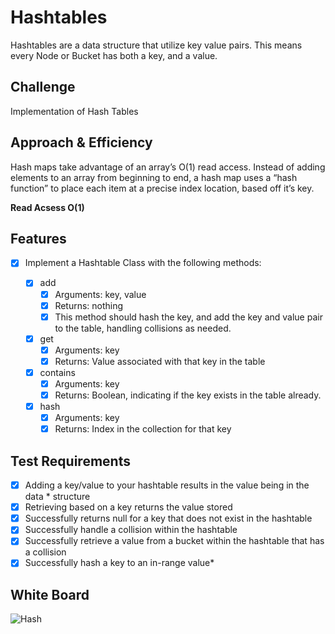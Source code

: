 # Hashtables

Hashtables are a data structure that utilize key value pairs. This means every Node or Bucket has both a key, and a value.

## Challenge

Implementation of Hash Tables

## Approach & Efficiency

Hash maps take advantage of an array’s O(1) read access. Instead of adding elements to an array from beginning to end, a hash map uses a “hash function” to place each item at a precise index location, based off it’s key.

**Read Acsess O(1)**

## Features

* [x] Implement a Hashtable Class with the following methods:

    - [x] add
        - [x] Arguments: key, value
        - [x] Returns: nothing
        - [x] This method should hash the key, and add the key and value pair to the table, handling collisions as needed.
    - [x] get
        - [x] Arguments: key
        - [x] Returns: Value associated with that key in the table
    - [x] contains
        - [x] Arguments: key
        - [x] Returns: Boolean, indicating if the key exists in the table already.
    - [x] hash
        - [x] Arguments: key
        - [x] Returns: Index in the collection for that key

## Test Requirements

* [x] Adding a key/value to your hashtable results in the value being in the data *  structure
* [x] Retrieving based on a key returns the value stored
* [x] Successfully returns null for a key that does not exist in the hashtable
* [x] Successfully handle a collision within the hashtable
* [x] Successfully retrieve a value from a bucket within the hashtable that has a collision
* [x] Successfully hash a key to an in-range value*

## White Board

![Hash]()
